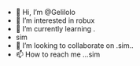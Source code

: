 - 👋 Hi, I’m @Gelilolo
- 👀 I’m interested in robux
- 🌱 I’m currently learning .
- sim
- 💞️ I’m looking to collaborate on .sim..
- 📫 How to reach me ...sim

<!---
Gelilolo/Gelilolo is a ✨ special ✨ repository because its `README.md` (this file) appears on your GitHub profile.
You can click the Preview link to take a look at your changes.
--->
